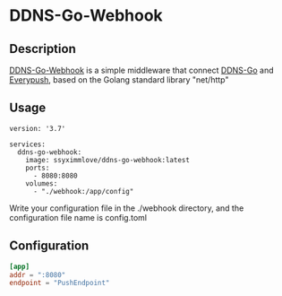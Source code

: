 # DDNS-Go-Webhook

## Description

[DDNS-Go-Webhook](https://github.com/ssyximmlove/ddns-go-webhook) is a simple middleware that connect [DDNS-Go](https://github.com/jeessy2/ddns-go) and [Everypush](https://github.com/PeanutMelonSeedBigAlmond/EveryPush), based on the Golang standard library "net/http"

## Usage

```docker compose
version: '3.7'

services:
  ddns-go-webhook:
    image: ssyximmlove/ddns-go-webhook:latest
    ports:
      - 8080:8080
    volumes:
      - "./webhook:/app/config"
```
Write your configuration file in the ./webhook directory, and the configuration file name is config.toml

## Configuration

```toml
[app]
addr = ":8080"
endpoint = "PushEndpoint"
```
